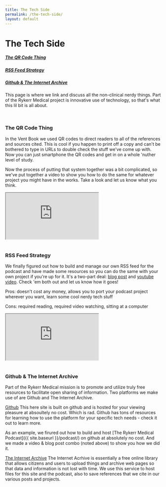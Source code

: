 ```yaml
---
title: The Tech Side
permalink: /the-tech-side/
layout: default
---
```


# The Tech Side

<h5><a href="#qrcode">The QR Code Thing</a></h5>
<h5><a href="#feed">RSS Feed Strategy</a></h5>
<h5><a href="#feed">Github & The Internet Archive</a></h5>

This page is where we link and discuss all the non-clinical nerdy things.  Part of the Rykerr Medical project is innovative use of technology, so that's what this lil bit is all about.

<br>

<h3 id="qrcode">The QR Code Thing</h3>

In the Vent Book we used QR codes to direct readers to all of the references and sources cited.  This is cool if you happen to print off a copy and can't be bothered to type in URLs to double check the stuff we've come up with.  Now you can just smartphone the QR codes and get in on a whole 'nuther level of study.

Now the process of putting that system together was a bit complicated, so we've put together a video to show you how to do the same for whatever project you might have in the works.  Take a look and let us know what you think.

<div class="video-wrapper">
  <iframe 
    src="https://www.youtube.com/embed/NcUvnpnGFto"
    title="The QR Code Thing"
    allow="accelerometer; autoplay; clipboard-write; encrypted-media; gyroscope; picture-in-picture"
    allowfullscreen>
  </iframe>
</div>

<br>

<h3 id="feed">RSS Feed Strategy</h3>

We finally figured out how to build and manage our own RSS feed for the podcast and have made some resources so you can do the same with your own project if you're up for it.  It's a two-part deal: [blog post](https://www.rykerrmedical.com/2025/06/02/podcast-hosting.html) and [youtube video](https://youtu.be/nNosYLXTu_A?si=TuwtV_8AYpFcjGH8).  Check 'em both out and let us know how it goes!

​Pros: doesn't cost any money, allows you to port your podcast project wherever you want, learn some cool nerdy tech stuff

​Cons: required reading, required video watching, sitting at a computer

<div class="video-wrapper">
  <iframe 
    src="https://www.youtube.com/embed/nNosYLXTu_A"
    title="Rykerr Medical's Podcast Hosting Strategy"
    allow="accelerometer; autoplay; clipboard-write; encrypted-media; gyroscope; picture-in-picture"
    allowfullscreen>
  </iframe>
</div>

<br>

<h3 id="qrcode">Github & The Internet Archive</h3>

Part of the Rykerr Medical mission is to promote and utilize truly free resources to facilitate open sharing of information.  Two platforms we make use of are Github and The Internet Archive.

[Github](https://www.github.org)
This here site is built on github and is hosted for your viewing pleasure at absoultely no cost.  Which is rad.  Github has tons of resources for learning how to use the platform for your specific tech needs - check it out to learn more.

As an example, we firured out how to build and host [The Rykerr Medical Podcast]({{ site.baseurl }}/podcast/) on github at absolutely no cost.  And we made a video & blog post combo (noted above) to show you how we did it.

[The Internet Archive](https://www.archive.org)
The Internet Acrhive is essentially a free online library that allows citizens and users to upload things and archive web pages so that data and information is not lost with time.  We use this service to host files for this site and the podcast, also to save references that we cite in our various posts and projects.
